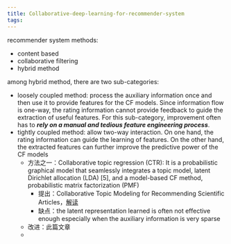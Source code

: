 ```yaml
---
title: Collaborative-deep-learning-for-recommender-system
tags:
---
```


recommender system methods:

-   content based
-   collaborative filtering
-   hybrid method



among hybrid method, there are two sub-categories:

-   loosely coupled method:  process the auxiliary information once and then use it to provide features for the CF models. Since information flow is one-way, the rating information cannot provide feedback to guide the extraction of useful features. For this sub-category, improvement often has to ***rely on a manual and tedious feature engineering process***.
-   tightly coupled method:  allow two-way interaction. On one hand, the rating information can guide the learning of features. On the other hand, the extracted features can further improve the predictive power of the CF models
    -   方法之一：Collaborative topic regression (CTR): It is a probabilistic graphical model that seamlessly integrates a topic model, latent Dirichlet allocation (LDA) [5], and a model-based CF method, probabilistic matrix factorization (PMF)
        -   提出：Collaborative Topic Modeling for Recommending Scientific Articles，[解读]()
        -   缺点：the latent representation learned is often not effective enough especially when the auxiliary information is very sparse
    -   改进：此篇文章
    -   